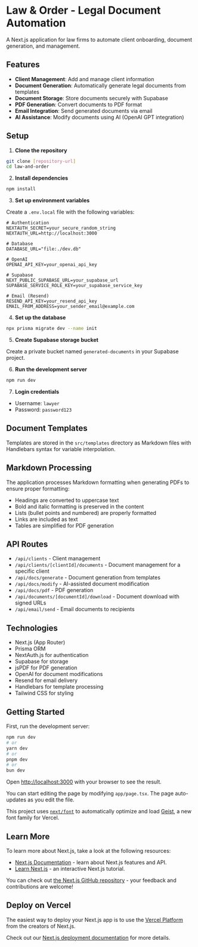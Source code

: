 # Law & Order - Legal Document Automation

A Next.js application for law firms to automate client onboarding, document generation, and management.

## Features

- **Client Management**: Add and manage client information
- **Document Generation**: Automatically generate legal documents from templates
- **Document Storage**: Store documents securely with Supabase
- **PDF Generation**: Convert documents to PDF format
- **Email Integration**: Send generated documents via email
- **AI Assistance**: Modify documents using AI (OpenAI GPT integration)

## Setup

1. **Clone the repository**

```bash
git clone [repository-url]
cd law-and-order
```

2. **Install dependencies**

```bash
npm install
```

3. **Set up environment variables**

Create a `.env.local` file with the following variables:

```
# Authentication
NEXTAUTH_SECRET=your_secure_random_string
NEXTAUTH_URL=http://localhost:3000

# Database
DATABASE_URL="file:./dev.db"

# OpenAI
OPENAI_API_KEY=your_openai_api_key

# Supabase
NEXT_PUBLIC_SUPABASE_URL=your_supabase_url
SUPABASE_SERVICE_ROLE_KEY=your_supabase_service_key

# Email (Resend)
RESEND_API_KEY=your_resend_api_key
EMAIL_FROM_ADDRESS=your_sender_email@example.com
```

4. **Set up the database**

```bash
npx prisma migrate dev --name init
```

5. **Create Supabase storage bucket**

Create a private bucket named `generated-documents` in your Supabase project.

6. **Run the development server**

```bash
npm run dev
```

7. **Login credentials**

- Username: `lawyer`
- Password: `password123`

## Document Templates

Templates are stored in the `src/templates` directory as Markdown files with Handlebars syntax for variable interpolation.

## Markdown Processing

The application processes Markdown formatting when generating PDFs to ensure proper formatting:

- Headings are converted to uppercase text
- Bold and italic formatting is preserved in the content
- Lists (bullet points and numbered) are properly formatted
- Links are included as text
- Tables are simplified for PDF generation

## API Routes

- `/api/clients` - Client management
- `/api/clients/[clientId]/documents` - Document management for a specific client
- `/api/docs/generate` - Document generation from templates
- `/api/docs/modify` - AI-assisted document modification
- `/api/docs/pdf` - PDF generation
- `/api/documents/[documentId]/download` - Document download with signed URLs
- `/api/email/send` - Email documents to recipients

## Technologies

- Next.js (App Router)
- Prisma ORM
- NextAuth.js for authentication
- Supabase for storage
- jsPDF for PDF generation
- OpenAI for document modifications
- Resend for email delivery
- Handlebars for template processing
- Tailwind CSS for styling

## Getting Started

First, run the development server:

```bash
npm run dev
# or
yarn dev
# or
pnpm dev
# or
bun dev
```

Open [http://localhost:3000](http://localhost:3000) with your browser to see the result.

You can start editing the page by modifying `app/page.tsx`. The page auto-updates as you edit the file.

This project uses [`next/font`](https://nextjs.org/docs/app/building-your-application/optimizing/fonts) to automatically optimize and load [Geist](https://vercel.com/font), a new font family for Vercel.

## Learn More

To learn more about Next.js, take a look at the following resources:

- [Next.js Documentation](https://nextjs.org/docs) - learn about Next.js features and API.
- [Learn Next.js](https://nextjs.org/learn) - an interactive Next.js tutorial.

You can check out [the Next.js GitHub repository](https://github.com/vercel/next.js) - your feedback and contributions are welcome!

## Deploy on Vercel

The easiest way to deploy your Next.js app is to use the [Vercel Platform](https://vercel.com/new?utm_medium=default-template&filter=next.js&utm_source=create-next-app&utm_campaign=create-next-app-readme) from the creators of Next.js.

Check out our [Next.js deployment documentation](https://nextjs.org/docs/app/building-your-application/deploying) for more details.
